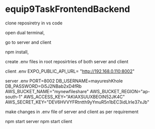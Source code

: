 # equip9TaskFrontendBackend
clone reposiretry in vs code

open dual terminal,

go to server and client 

npm install,

create .env files in root reposirtries of both server and client

client .env
EXPO_PUBLIC_API_URL= "http://192.168.0.110:8002"

server .env
PORT=8002
DB_USERNAME=mayureshKhole
DB_PASSWORD=0i5J2NBab2xD4fRb
AWS_BUCKET_NAME="mynewfileshare"
AWS_BUCKET_REGION="ap-south-1"
AWS_ACCESS_KEY="AKIAXSUUXBEOIN52JK4C"
AWS_SECRET_KEY="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"

make changes in .env file of server and client as per requirement

npm start server
npm start client
